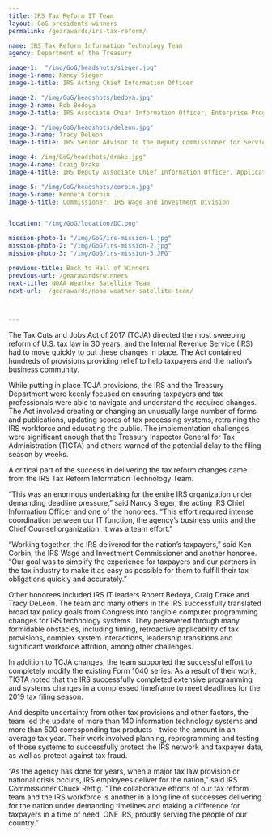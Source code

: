 ```yaml
---
title: IRS Tax Reform IT Team
layout: GoG-presidents-winners
permalink: /gearawards/irs-tax-reform/

name: IRS Tax Reform Information Technology Team
agency: Department of the Treasury

image-1:  "/img/GoG/headshots/sieger.jpg"
image-1-name: Nancy Sieger
image-1-title: IRS Acting Chief Information Officer

image-2: "/img/GoG/headshots/bedoya.jpg"
image-2-name: Rob Bedoya
image-2-title: IRS Associate Chief Information Officer, Enterprise Program Management Office

image-3: "/img/GoG/headshots/deleon.jpg"
image-3-name: Tracy DeLeon
image-3-title: IRS Senior Advisor to the Deputy Commissioner for Services and Enforcement

image-4: /img/GoG/headshots/drake.jpg"
image-4-name: Craig Drake
image-4-title: IRS Deputy Associate Chief Information Officer, Applications Development

image-5: "/img/GoG/headshots/corbin.jpg"
image-5-name: Kenneth Corbin
image-5-title: Commissioner, IRS Wage and Investment Division


location: "/img/GoG/location/DC.png"

mission-photo-1: "/img/GoG/irs-mission-1.jpg"
mission-photo-2: "/img/GoG/irs-mission-2.jpg"
mission-photo-3: "/img/GoG/irs-mission-3.JPG"

previous-title: Back to Hall of Winners
previous-url: /gearawards/winners
next-title: NOAA Weather Satellite Team
next-url:  /gearawards/noaa-weather-satellite-team/



---
```

The Tax Cuts and Jobs Act of 2017 (TCJA) directed the most sweeping reform of U.S. tax law in 30 years, and the Internal Revenue Service (IRS) had to move quickly to put these changes in place. The Act contained hundreds of provisions providing relief to help taxpayers and the nation’s business community.

While putting in place TCJA provisions, the IRS and the Treasury Department were keenly focused on ensuring taxpayers and tax professionals were able to navigate and understand the required changes. The Act involved creating or changing an unusually large number of forms and publications, updating scores of tax processing systems, retraining the IRS workforce and educating the public. The implementation challenges were significant enough that the Treasury Inspector General for Tax Administration (TIGTA) and others warned of the potential delay to the filing season by weeks.

A critical part of the success in delivering the tax reform changes came from the IRS Tax Reform Information Technology Team.

<div class="testimonial-blockquote">
  <p>“This was an enormous undertaking for the entire IRS organization under demanding deadline pressure,” said Nancy Sieger, the acting IRS Chief Information Officer and one of the honorees. “This effort required intense coordination between our IT function, the agency’s business units and the Chief Counsel organization. It was a team effort.”</p>

  <p>“Working together, the IRS delivered for the nation’s taxpayers,” said Ken Corbin, the IRS Wage and Investment Commissioner and another honoree. “Our goal was to simplify the experience for taxpayers and our partners in the tax industry to make it as easy as possible for them to fulfill their tax obligations quickly and accurately.” </p>
</div>    

Other honorees included IRS IT leaders Robert Bedoya, Craig Drake and Tracy DeLeon.
The team and many others in the IRS successfully translated broad tax policy goals from Congress into tangible computer programming changes for IRS technology systems.  They persevered through many formidable obstacles, including timing, retroactive applicability of tax provisions, complex system interactions, leadership transitions and significant workforce attrition, among other challenges.   

In addition to TCJA changes, the team supported the successful effort to completely modify the existing Form 1040 series. As a result of their work, TIGTA noted that the IRS successfully completed extensive programming and systems changes in a compressed timeframe to meet deadlines for the 2019 tax filing season.

And despite uncertainty from other tax provisions and other factors, the team led the update of more than 140 information technology systems and more than 500 corresponding tax products - twice the amount in an average tax year. Their work involved planning, reprogramming and testing of those systems to successfully protect the IRS network and taxpayer data, as well as protect against tax fraud.

<div class="testimonial-blockquote">
  <p>“As the agency has done for years, when a major tax law provision or national crisis occurs, IRS employees deliver for the nation,” said IRS Commissioner Chuck Rettig. “The collaborative efforts of our tax reform team and the IRS workforce is another in a long line of successes delivering for the nation under demanding timelines and making a difference for taxpayers in a time of need. ONE IRS, proudly serving the people of our country.”</p>
</div>  
